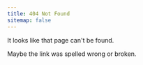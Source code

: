 ```yaml
---
title: 404 Not Found
sitemap: false 
---
```

It looks like that page can't be found.

Maybe the link was spelled wrong or broken.
